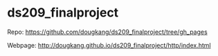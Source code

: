 # ds209_finalproject

Repo: https://github.com/dougkang/ds209_finalproject/tree/gh_pages

Webpage: http://dougkang.github.io/ds209_finalproject/http/index.html

